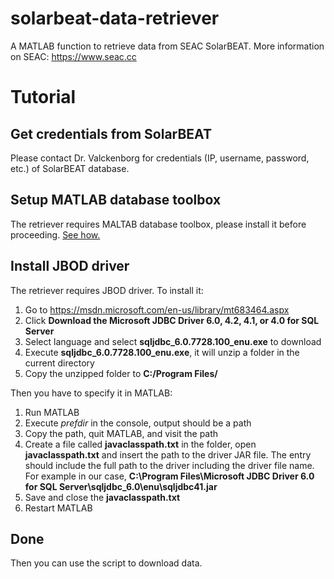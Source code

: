 # solarbeat-data-retriever
A MATLAB function to retrieve data from SEAC SolarBEAT. More information on SEAC: https://www.seac.cc
# Tutorial
## Get credentials from SolarBEAT
Please contact Dr. Valckenborg for credentials (IP, username, password, etc.) of SolarBEAT database.
## Setup MATLAB database toolbox
The retriever requires MALTAB database toolbox, please install it before proceeding. [See how.](https://nl.mathworks.com/matlabcentral/answers/101885-how-do-i-install-additional-toolboxes-into-an-existing-installation-of-matlab.)
## Install JBOD driver
The retriever requires JBOD driver. To install it:

1.	Go to https://msdn.microsoft.com/en-us/library/mt683464.aspx 
2.	Click **Download the Microsoft JDBC Driver 6.0, 4.2, 4.1, or 4.0 for SQL Server**
3.	Select language and select **sqljdbc_6.0.7728.100_enu.exe** to download
4.	Execute **sqljdbc_6.0.7728.100_enu.exe**, it will unzip a folder in the current directory
5.	Copy the unzipped folder to **C:/Program Files/**

Then you have to specify it in MATLAB:

1.	Run MATLAB
2.	Execute _prefdir_ in the console, output should be a path
3.	Copy the path, quit MATLAB, and visit the path
4.	Create a file called **javaclasspath.txt** in the folder, open **javaclasspath.txt** and insert the path to the driver JAR file. The entry should include the full path to the driver including the driver file name. For example in our case, **C:\Program Files\Microsoft JDBC Driver 6.0 for SQL Server\sqljdbc_6.0\enu\sqljdbc41.jar** 
5.	Save and close the **javaclasspath.txt**
6.	Restart MATLAB

## Done
Then you can use the script to download data.


